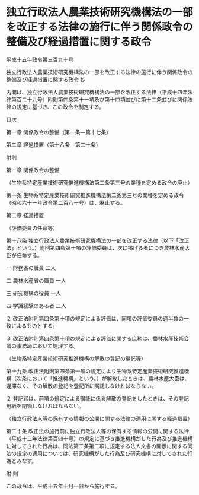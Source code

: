 # 独立行政法人農業技術研究機構法の一部を改正する法律の施行に伴う関係政令の整備及び経過措置に関する政令

平成十五年政令第三百九十号

独立行政法人農業技術研究機構法の一部を改正する法律の施行に伴う関係政令の整備及び経過措置に関する政令 抄

内閣は、独立行政法人農業技術研究機構法の一部を改正する法律（平成十四年法律第百二十九号）附則第四条第十一項及び第十四項並びに第十二条並びに関係法律の規定に基づき、この政令を制定する。

目次

第一章 関係政令の整備（第一条―第十七条）

第二章 経過措置（第十八条―第二十条）

附則

第一章 関係政令の整備

（生物系特定産業技術研究推進機構法第二条第三号の業種を定める政令の廃止）

第一条 生物系特定産業技術研究推進機構法第二条第三号の業種を定める政令（昭和六十一年政令第二百八十号）は、廃止する。

第二章 経過措置

（評価委員の任命等）

第十八条 独立行政法人農業技術研究機構法の一部を改正する法律（以下「改正法」という。）附則第四条第十項の評価委員は、次に掲げる者につき農林水産大臣が任命する。

一 財務省の職員 二人

二 農林水産省の職員 一人

三 研究機構の役員 一人

四 学識経験のある者 二人

２ 改正法附則第四条第十項の規定による評価は、同項の評価委員の過半数の一致によるものとする。

３ 改正法附則第四条第十項の規定による評価に関する庶務は、農林水産技術会議の事務局において処理する。

（生物系特定産業技術研究推進機構の解散の登記の嘱託等）

第十九条 改正法附則第四条第一項の規定により生物系特定産業技術研究推進機構（次条において「推進機構」という。）が解散したときは、農林水産大臣は、遅滞なく、その解散の登記を登記所に嘱託しなければならない。

２ 登記官は、前項の規定による嘱託に係る解散の登記をしたときは、その登記用紙を閉鎖しなければならない。

（独立行政法人等の保有する情報の公開に関する法律の適用に関する経過措置）

第二十条 改正法の施行前に独立行政法人等の保有する情報の公開に関する法律（平成十三年法律第百四十号）の規定に基づき推進機構がした行為及び推進機構に対してされた行為は、同法第二条第二項に規定する法人文書の開示に関する同法の規定の適用については、研究機構がした行為及び研究機構に対してされた行為とみなす。

附 則

この政令は、平成十五年十月一日から施行する。
